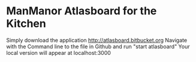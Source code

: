 # ManManor Atlasboard for the Kitchen
Simply download the application http://atlasboard.bitbucket.org
Navigate with the Command line to the file in Github and run "start atlasboard"
Your local version will appear at localhost:3000
